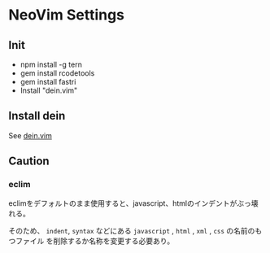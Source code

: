 # NeoVim Settings
## Init
- npm install -g tern
- gem install rcodetools
- gem install fastri
- Install "dein.vim"

## Install dein
See [dein.vim](https://github.com/Shougo/dein.vim)

## Caution
### eclim
eclimをデフォルトのまま使用すると、javascript、htmlのインデントがぶっ壊れる。

そのため、 `indent`, `syntax` などにある `javascript` , `html` , `xml` , `css` の名前のもつファイル
を削除するか名称を変更する必要あり。
